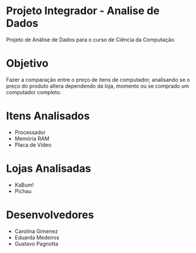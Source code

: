 # Projeto Integrador - Analise de Dados
Projeto de Análise de Dados para o curso de Ciência da Computação 

# Objetivo
Fazer a comparação entre o preço de itens de computador, analisando se o preço do produto altera dependendo da loja, momento ou se comprado um computador completo.

# Itens Analisados
- Processador
- Memória RAM
- Placa de Vídeo

# Lojas Analisadas
- KaBum!
- Pichau

# Desenvolvedores
- Carolina Gimenez
- Eduarda Medeiros
- Gustavo Pagnotta
